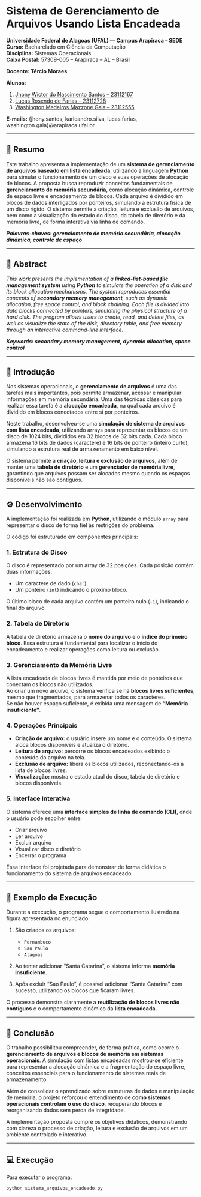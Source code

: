 # Sistema de Gerenciamento de Arquivos Usando Lista Encadeada

**Universidade Federal de Alagoas (UFAL) — Campus Arapiraca – SEDE**  
**Curso:** Bacharelado em Ciência da Computação  
**Disciplina:** Sistemas Operacionais  
**Caixa Postal:** 57309-005 – Arapiraca – AL – Brasil  

**Docente: Tércio Moraes**

**Alunos:**  
1. [Jhony Wictor do Nascimento Santos – 23112167](https://github.com/jhonywsantos)
2. [Lucas Rosendo de Farias – 23112728](https://github.com/LucaRosendo)
3. [Washington Medeiros Mazzone Gaia – 23112555](https://github.com/washingmg)  

**E-mails:** {jhony.santos, karleandro.silva, lucas.farias, washington.gaia}@arapiraca.ufal.br  

---

## 🧩 Resumo

Este trabalho apresenta a implementação de um **sistema de gerenciamento de arquivos baseado em lista encadeada**, utilizando a linguagem **Python** para simular o funcionamento de um disco e suas operações de alocação de blocos. A proposta busca reproduzir conceitos fundamentais de **gerenciamento de memória secundária**, como alocação dinâmica, controle de espaço livre e encadeamento de blocos. Cada arquivo é dividido em blocos de dados interligados por ponteiros, simulando a estrutura física de um disco rígido. O sistema permite a criação, leitura e exclusão de arquivos, bem como a visualização do estado do disco, da tabela de diretório e da memória livre, de forma interativa via linha de comando.

_**Palavras-chaves: gerenciamento de memória secundária, alocação dinâmica, controle de espaço**_

---

## 🧠 Abstract

_This work presents the implementation of a **linked-list-based file management system** using **Python** to simulate the operation of a disk and its block allocation mechanisms. The system reproduces essential concepts of **secondary memory management**, such as dynamic allocation, free space control, and block chaining. Each file is divided into data blocks connected by pointers, simulating the physical structure of a hard disk. The program allows users to create, read, and delete files, as well as visualize the state of the disk, directory table, and free memory through an interactive command-line interface._

_**Keywords: secondary memory management, dynamic allocation, space control**_

---

## 📘 Introdução

Nos sistemas operacionais, o **gerenciamento de arquivos** é uma das tarefas mais importantes, pois permite armazenar, acessar e manipular informações em memória secundária. Uma das técnicas clássicas para realizar essa tarefa é a **alocação encadeada**, na qual cada arquivo é dividido em blocos conectados entre si por ponteiros.  

Neste trabalho, desenvolveu-se uma **simulação de sistema de arquivos com lista encadeada**, utilizando arrays para representar os blocos de um disco de 1024 bits, divididos em 32 blocos de 32 bits cada. Cada bloco armazena 16 bits de dados (caractere) e 16 bits de ponteiro (inteiro curto), simulando a estrutura real de armazenamento em baixo nível.  

O sistema permite a **criação, leitura e exclusão de arquivos**, além de manter uma **tabela de diretório** e um **gerenciador de memória livre**, garantindo que arquivos possam ser alocados mesmo quando os espaços disponíveis não são contíguos.

---

## ⚙️ Desenvolvimento

A implementação foi realizada em **Python**, utilizando o módulo `array` para representar o disco de forma fiel às restrições do problema.  

O código foi estruturado em componentes principais:

### 1. Estrutura do Disco
O disco é representado por um array de 32 posições. Cada posição contém duas informações:
- Um caractere de dado (`char`).
- Um ponteiro (`int`) indicando o próximo bloco.

O último bloco de cada arquivo contém um ponteiro nulo (`-1`), indicando o final do arquivo.

### 2. Tabela de Diretório
A tabela de diretório armazena o **nome do arquivo** e o **índice do primeiro bloco**. Essa estrutura é fundamental para localizar o início do encadeamento e realizar operações como leitura ou exclusão.

### 3. Gerenciamento da Memória Livre
A lista encadeada de blocos livres é mantida por meio de ponteiros que conectam os blocos não utilizados.  
Ao criar um novo arquivo, o sistema verifica se há **blocos livres suficientes**, mesmo que fragmentados, para armazenar todos os caracteres.  
Se não houver espaço suficiente, é exibida uma mensagem de **“Memória insuficiente”**.

### 4. Operações Principais

- **Criação de arquivo:** o usuário insere um nome e o conteúdo. O sistema aloca blocos disponíveis e atualiza o diretório.  
- **Leitura de arquivo:** percorre os blocos encadeados exibindo o conteúdo do arquivo na tela.  
- **Exclusão de arquivo:** libera os blocos utilizados, reconectando-os à lista de blocos livres.  
- **Visualização:** mostra o estado atual do disco, tabela de diretório e blocos disponíveis.

### 5. Interface Interativa
O sistema oferece uma **interface simples de linha de comando (CLI)**, onde o usuário pode escolher entre:
- Criar arquivo  
- Ler arquivo  
- Excluir arquivo  
- Visualizar disco e diretório  
- Encerrar o programa  

Essa interface foi projetada para demonstrar de forma didática o funcionamento do sistema de arquivos encadeado.

---

## 🧪 Exemplo de Execução

Durante a execução, o programa segue o comportamento ilustrado na figura apresentada no enunciado:

1. São criados os arquivos:  
   - `Pernambuco`  
   - `Sao Paulo`  
   - `Alagoas`  

2. Ao tentar adicionar “Santa Catarina”, o sistema informa **memória insuficiente**.

3. Após excluir “Sao Paulo”, é possível adicionar “Santa Catarina” com sucesso, utilizando os blocos que ficaram livres.

O processo demonstra claramente a **reutilização de blocos livres não contíguos** e o comportamento dinâmico da **lista encadeada**.

---

## 🧾 Conclusão

O trabalho possibilitou compreender, de forma prática, como ocorre o **gerenciamento de arquivos e blocos de memória em sistemas operacionais**. A simulação com listas encadeadas mostrou-se eficiente para representar a alocação dinâmica e a fragmentação do espaço livre, conceitos essenciais para o funcionamento de sistemas reais de armazenamento.  

Além de consolidar o aprendizado sobre estruturas de dados e manipulação de memória, o projeto reforçou o entendimento de **como sistemas operacionais controlam o uso do disco**, recuperando blocos e reorganizando dados sem perda de integridade.  

A implementação proposta cumpre os objetivos didáticos, demonstrando com clareza o processo de criação, leitura e exclusão de arquivos em um ambiente controlado e interativo.

---

## 💻 Execução

Para executar o programa:

```bash
python sistema_arquivos_encadeado.py
